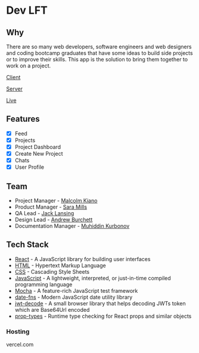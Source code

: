 # Dev LFT

## Why

There are so many web developers, software engineers and web designers and coding bootcamp graduates that have some ideas to build side projects or to improve their skills. This app is the solution to bring them together to work on a project.

[Client](https://github.com/thinkful-ei-macaw/dev-lft)

[Server](https://github.com/thinkful-ei-macaw/dev-lft-api)

[Live](https://www.devlft.com)

## Features

- [x] Feed
- [x] Projects
- [x] Project Dashboard
- [x] Create New Project
- [x] Chats
- [x] User Profile

## Team

- Project Manager - [Malcolm Kiano](https://github.com/malcolmkiano)
- Product Manager - [Sara Mills](https://github.com/Saraquail)
- QA Lead - [Jack Lansing](https://github.com/jacklansing)
- Design Lead - [Andrew Burchett](https://github.com/atwb21786)
- Documentation Manager - [Muhiddin Kurbonov](https://github.com/muhiddinsgithub)

## Tech Stack

- [React](https://reactjs.org/) - A JavaScript library for building user interfaces
- [HTML](https://developer.mozilla.org/en-US/docs/Web/HTML) - Hypertext Markup Language
- [CSS](https://www.w3.org/Style/CSS/Overview.en.html) - Cascading Style Sheets
- [JavaScript](https://developer.mozilla.org/en-US/docs/Web/JavaScript) - A lightweight, interpreted, or just-in-time compiled programming language
- [Mocha](https://mochajs.org/) - A feature-rich JavaScript test framework
- [date-fns](https://date-fns.org/) - Modern JavaScript date utility library
- [jwt-decode](https://www.npmjs.com/package/jwt-decode) - A small browser library that helps decoding JWTs token which are Base64Url encoded
- [prop-types](https://www.npmjs.com/package/prop-types) - Runtime type checking for React props and similar objects

### Hosting

vercel.com
